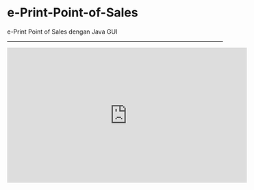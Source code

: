 # e-Print-Point-of-Sales
e-Print Point of Sales dengan Java GUI
<hr>
<iframe width="560" height="315" src="https://www.youtube.com/embed/pi9T0XR8I20" title="YouTube video player" frameborder="0" allow="accelerometer; autoplay; clipboard-write; encrypted-media; gyroscope; picture-in-picture" allowfullscreen></iframe>
